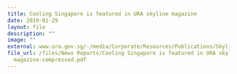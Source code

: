 ```yaml
---
title: Cooling Singapore is featured in URA skyline magazine
date: 2019-01-29
layout: file
description: ""
image: ""
external: www.ura.gov.sg/-/media/Corporate/Resources/Publications/Skyline/Skyline-PDFs/Skyline_Issue_10.pdf
file_url: /files/News Reports/Cooling Singapore is featured in URA skyline
  magazine-compressed.pdf
---
```





